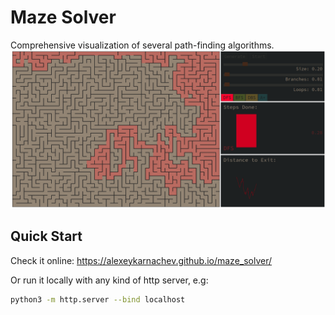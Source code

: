 # Maze Solver
Comprehensive visualization of several path-finding algorithms.
![thumbnail](./thumbnail.png)

## Quick Start
Check it online:
https://alexeykarnachev.github.io/maze_solver/

Or run it locally with any kind of http server, e.g:
```bash
python3 -m http.server --bind localhost
```

